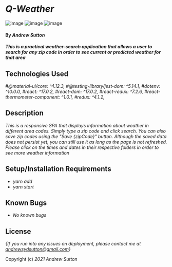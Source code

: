 # _Q-Weather_

![image](https://user-images.githubusercontent.com/83406605/148400485-0a11edab-3359-4428-bba7-14ef2cb40e87.png)
![image](https://user-images.githubusercontent.com/83406605/148400577-5621f41c-59cb-4df9-a34e-13e52828c9bc.png)
![image](https://user-images.githubusercontent.com/83406605/148400663-dd75bddf-5c58-48f0-8eaa-b933f3cee446.png)


#### By _**Andrew Sutton**_

#### _This is a practical weather-search application that allows a user to search for any zip code in order to see current or predicted weather for that area_

## Technologies Used
#_@material-ui/core: ^4.12.3,_
#_@testing-library/jest-dom: ^5.14.1,_
#_dotenv: ^10.0.0,_
#_react: ^17.0.2,_
#_react-dom: ^17.0.2,_
#_react-redux: ^7.2.6,_
#_react-thermometer-component: ^1.0.1,_
#_redux: ^4.1.2,_

## Description

_This is a responsive SPA that displays information about weather in different area codes. Simply type a zip code and click search. You can also save zip codes using the "Save {zipCode}" button. Although the saved data does not persist yet, you can still use it as long as the page is not refreshed. Please click on the times and dates in their respective folders in order to see more weather information_

## Setup/Installation Requirements

* _yarn add_
* _yarn start_

## Known Bugs

* _No known bugs_

## License

_{If you run into any issues on deployment, please contact me at andrewsydsutton@gmail.com}_

Copyright (c) _2021_ _Andrew Sutton_
